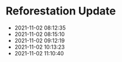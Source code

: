 # Reforestation Update
- 2021-11-02 08:12:35
- 2021-11-02 08:15:10
- 2021-11-02 09:12:19
- 2021-11-02 10:13:23
- 2021-11-02 11:10:40
